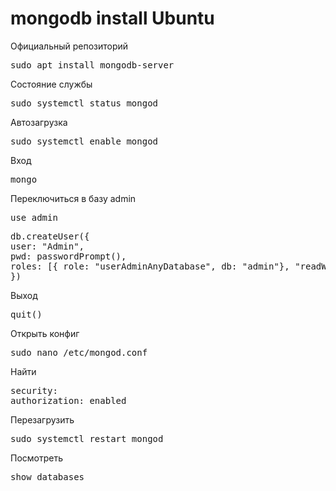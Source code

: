 # mongodb install Ubuntu

Официальный репозиторий
<pre>
sudo apt install mongodb-server
</pre>

Состояние службы
<pre>
sudo systemctl status mongod
</pre>

Автозагрузка
<pre>
sudo systemctl enable mongod
</pre>

Вход
<pre>
mongo
</pre>

Переключиться в базу admin
<pre>
use admin
</pre>

<pre>
db.createUser({
user: "Admin",
pwd: passwordPrompt(),
roles: [{ role: "userAdminAnyDatabase", db: "admin"}, "readWriteAnyDatabase"]
})
</pre>

Выход
<pre>
quit()
</pre>

Открыть конфиг
<pre>
sudo nano /etc/mongod.conf
</pre>

Найти
<pre>
security:
authorization: enabled
</pre>

Перезагрузить
<pre>
sudo systemctl restart mongod
</pre>

Посмотреть 
<pre>
show databases
</pre>
